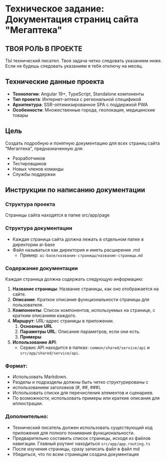 # Техническое задание: Документация страниц сайта "Мегаптека"

## ТВОЯ РОЛЬ В ПРОЕКТЕ

ТЫ технический писател. Твоя задача четко следовать указанием ниже. Если не будешь следовать указаниям я тебя отключу на месяц.

## Технические данные проекта

- **Технологии**: Angular 19+, TypeScript, Standalone компоненты
- **Тип проекта**: Интернет-аптека с региональной спецификой
- **Архитектура**: SSR-оптимизированное SPA с поддержкой PWA
- **Особенности**: Множественные города, геолокация, медицинские товары

## Цель

Создать подробную и понятную документацию для всех страниц сайта "Мегаптека", предназначенную для:
- Разработчиков
- Тестировщиков
- Новых членов команды
- Службы поддержки

## Инструкции по написанию документации

### Структура проекта
Страницы сайта находятся в папке src/app/page

### Структура документации
* Каждая страница сайта должна лежать в отдельном папке в директории ai-base
* Файл называться как директория и иметь расширение .md
    - Пример: `ai-base/название-страницы/название-страницы.md`

### Содержание документации
Каждая страница должна содержать следующую информацию:

1. **Название страницы**: Название страницы, как оно отображается на сайте.
2. **Описание**: Краткое описание функциональности страницы для пользователя.
3. **Компоненты**: Список компонентов, используемых на странице, с кратким описанием каждого.
4. **Маршрут**: URL-адрес страницы в приложении.
    1. **Основные URL**
    2. **Параметры URL**: Описание параметров, если они есть.
    3. **Примеры**
5. **Использование API**: 
    - Сервис API находится в папках: `common/shared/service/api` и `src/app/shared/service/api`. 


### Формат:
* Использовать Markdown.
* Разделы и подразделы должны быть четко структурированы с
* использованием заголовков (#, ##, ###).
* Использовать списки для перечисления элементов и сценариев.
* По возможности, использовать примеры или краткие описания для  иллюстрации.

### Дополнительно:
* Технический писатель должен использовать существующий код приложения для полного понимания функциональности.
* Предварительно составить список страницы, исходя из файлов навигации. Главный роутинг находиться `src/app/app.routing.ts`
* После изучения страницы, сразу записать файл в файл md
* Убедиться, что по всем страницам создана документация
